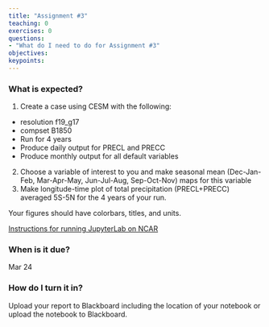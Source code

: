 ```yaml
---
title: "Assignment #3"
teaching: 0
exercises: 0
questions:
- "What do I need to do for Assignment #3"
objectives:
keypoints:
---
```


### What is expected?

1. Create a case using CESM with the following:
* resolution f19_g17
* compset B1850
* Run for 4 years
* Produce daily output for PRECL and PRECC
* Produce monthly output for all default variables

2. Choose a variable of interest to you and make seasonal mean (Dec-Jan-Feb, Mar-Apr-May, Jun-Jul-Aug, Sep-Oct-Nov) maps for this variable
3. Make longitude-time plot of total precipitation (PRECL+PRECC) averaged 5S-5N for the 4 years of your run.

Your figures should have colorbars, titles, and units.

[Instructions for running JupyterLab on NCAR](https://www2.cisl.ucar.edu/resources/jupyter-and-ipython)


### When is it due?
Mar 24

### How do I turn it in?
Upload your report to Blackboard including the location of your notebook or upload the notebook to Blackboard.
